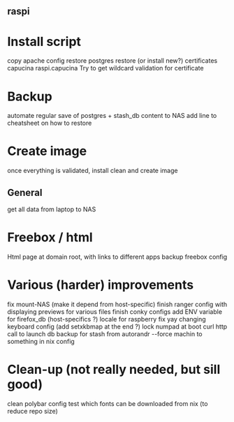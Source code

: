 ## raspi
# Install script
copy apache config
restore postgres
restore (or install new?) certificates
    capucina
    raspi.capucina
Try to get wildcard validation for certificate
# Backup
automate regular save of postgres + stash_db content to NAS
    add line to cheatsheet on how to restore
# Create image
once everything is validated, install clean and create image

## General
get all data from laptop to NAS
# Freebox / html
Html page at domain root, with links to different apps
backup freebox config

# Various (harder) improvements
fix mount-NAS (make it depend from host-specific)
finish ranger config with displaying previews for various files
finish conky configs
add ENV variable for firefox_db (host-specifics ?)
locale for raspberry
fix yay changing keyboard config (add setxkbmap at the end ?)
lock numpad at boot
curl http call to launch db backup for stash
from autorandr --force machin to something in nix config

# Clean-up (not really needed, but sill good)
clean polybar config
test which fonts can be downloaded from nix (to reduce repo size)
